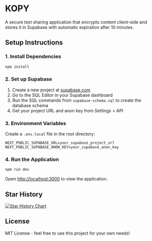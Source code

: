 # KOPY

A secure text sharing application that encrypts content client-side and stores it in Supabase with automatic expiration after 10 minutes.

## Setup Instructions

### 1. Install Dependencies

```bash
npm install
```

### 2. Set up Supabase

1. Create a new project at [supabase.com](https://supabase.com)
2. Go to the SQL Editor in your Supabase dashboard
3. Run the SQL commands from `supabase-schema.sql` to create the database schema
4. Get your project URL and anon key from Settings > API

### 3. Environment Variables

Create a `.env.local` file in the root directory:

```env
NEXT_PUBLIC_SUPABASE_URL=your_supabase_project_url
NEXT_PUBLIC_SUPABASE_ANON_KEY=your_supabase_anon_key
```

### 4. Run the Application

```bash
npm run dev
```

Open [http://localhost:3000](http://localhost:3000) to view the application.

## Star History

[![Star History Chart](https://api.star-history.com/svg?repos=httpparam/kopy&type=Date)](https://www.star-history.com/#httpparam/kopy&Date)

## License

MIT License - feel free to use this project for your own needs!
